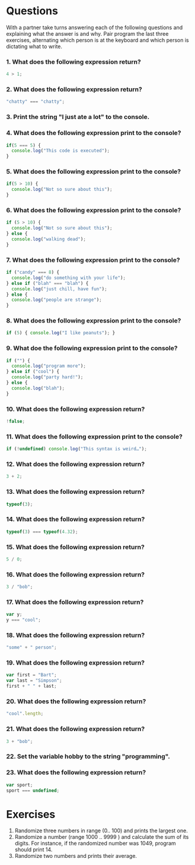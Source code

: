 # Questions

With a partner take turns answering each of the following questions and explaining what the answer is and why. Pair program the last three exercises, alternating which person is at the keyboard and which person is dictating what to write.

### 1. What does the following expression return?
```js
4 > 1;
```

### 2. What does the following expression return?

```js
"chatty" === "chatty";
```

### 3. Print the string "I just ate a lot" to the console.

### 4.  What does the following expression print to the console?

```js
if(5 === 5) {
  console.log("This code is executed");
}
```

### 5. What does the following expression print to the console?

```js
if(5 > 10) {
  console.log("Not so sure about this");
}
```

### 6. What does the following expression print to the console?

```js
if (5 > 10) {
  console.log("Not so sure about this");
} else {
  console.log("walking dead");
}
```

### 7. What does the following expression print to the console?

```js
if ("candy" === 8) {
  console.log("do something with your life");
} else if ("blah" === "blah") {
  console.log("just chill, have fun");
} else {
  console.log("people are strange");
}
```

### 8. What does the following expression print to the console?

```js
if (5) { console.log("I like peanuts"); }
```

### 9. What doe the following expression print to the console?

```js
if ("") {
  console.log("program more");
} else if ("cool") {
  console.log("party hard!");
} else {
  console.log("blah");
}
```

### 10. What does the following expression return?

```js
!false;
```

### 11. What does the following expression print to the console?

```js
if (!undefined) console.log("This syntax is weird…");
```

### 12. What does the following expression return?

```js
3 + 2;
```

### 13. What does the following expression return?

```js
typeof(3);
```

### 14. What does the following expression return?

```js
typeof(3) === typeof(4.32);
```

### 15. What does the following expression return?

```js
5 / 0;
```

### 16. What does the following expression return?

```js
3 / "bob";
```

### 17. What does the following expression return?

```js
var y;
y === "cool";
```

### 18. What does the following expression return?

```js
"some" + " person";
```

### 19. What does the following expression return?

```js
var first = "Bart";
var last = "Simpson";
first + " " + last;
```

### 20. What does the following expression return?

```js
"cool".length;
```

### 21. What does the following expression return?

```js
3 + "bob";
```

### 22. Set the variable hobby to the string "programming".

### 23. What does the following expression return?

```js
var sport; 
sport === undefined;
```

# Exercises

1. Randomize three numbers in range (0.. 100) and prints the largest one.
2. Randomize a number (range 1000 .. 9999 ) and calculate the sum of its digits. For instance, if the randomized number was 1049, program should print 14.
3. Randomize two numbers and prints their average.